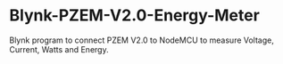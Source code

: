 # Blynk-PZEM-V2.0-Energy-Meter
Blynk program to connect PZEM V2.0 to NodeMCU to measure Voltage, Current, Watts and Energy. 
